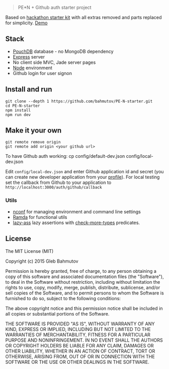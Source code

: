 > PE*N + Github auth starter project

Based on [hackathon starter kit](https://github.com/sahat/hackathon-starter) with all extras removed
and parts replaced for simplicity. [Demo](http://pe-n-starter.herokuapp.com/)

## Stack

* [PouchDB](http://pouchdb.com/) database - no MongoDB dependency
* [Express](http://expressjs.com/) server
* No client side MVC, Jade server pages
* [Node](nodejs.org) environment
* Github login for user signon

## Install and run

    git clone --depth 1 https://github.com/bahmutov/PE-N-starter.git
    cd PE-N-starter
    npm install
    npm run dev

## Make it your own

    git remote remove origin
    git remote add origin <your github url>

To have Github auth working:
    cp config/default-dev.json config/local-dev.json

Edit `config/local-dev.json` and enter Github application id and secret 
(you can create new developer application from your [profile](https://github.com/settings/applications)).
For local testing set the callback from Github to your application to `http://localhost:3000/auth/github/callback`

### Utils

* [nconf](https://www.npmjs.com/package/nconf) for managing environment and command line settings
* [Ramda](http://ramdajs.com/docs/) for functional utils
* [lazy-ass](github.com/bahmutov/lazy-ass) lazy assertions with 
[check-more-types](https://github.com/kensho/check-more-types) predicates.

License
-------

The MIT License (MIT)

Copyright (c) 2015 Gleb Bahmutov

Permission is hereby granted, free of charge, to any person obtaining a copy of this software and associated documentation files (the "Software"), to deal in the Software without restriction, including without limitation the rights to use, copy, modify, merge, publish, distribute, sublicense, and/or sell copies of the Software, and to permit persons to whom the Software is furnished to do so, subject to the following conditions:

The above copyright notice and this permission notice shall be included in all copies or substantial portions of the Software.

THE SOFTWARE IS PROVIDED "AS IS", WITHOUT WARRANTY OF ANY KIND, EXPRESS OR IMPLIED, INCLUDING BUT NOT LIMITED TO THE WARRANTIES OF MERCHANTABILITY, FITNESS FOR A PARTICULAR PURPOSE AND NONINFRINGEMENT. IN NO EVENT SHALL THE AUTHORS OR COPYRIGHT HOLDERS BE LIABLE FOR ANY CLAIM, DAMAGES OR OTHER LIABILITY, WHETHER IN AN ACTION OF CONTRACT, TORT OR OTHERWISE, ARISING FROM, OUT OF OR IN CONNECTION WITH THE SOFTWARE OR THE USE OR OTHER DEALINGS IN THE SOFTWARE.
